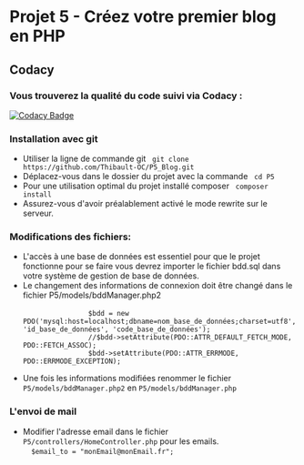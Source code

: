 <h1>Projet 5 - Créez votre premier blog en PHP</h1>
<h2>Codacy</h2>
<h3>Vous trouverez la qualité du code suivi via Codacy : </h3>

[![Codacy Badge](https://app.codacy.com/project/badge/Grade/73700b2d806b47849cf0e57ee55851ef)](https://www.codacy.com/manual/Thibault-OC/P5_Blog?utm_source=github.com&amp;utm_medium=referral&amp;utm_content=Thibault-OC/P5_Blog&amp;utm_campaign=Badge_Grade)

<h3>Installation avec git</h3>
    <ul>
        <li>Utiliser la ligne de commande git  <code> git clone https://github.com/Thibault-OC/P5_Blog.git</code> </li>
        <li>Déplacez-vous dans le dossier du projet avec la commande <code> cd P5</code> </li>
        <li>Pour une utilisation optimal du projet installé composer <code> composer install </code></li>
        <li>Assurez-vous d'avoir préalablement activé le mode rewrite sur le serveur.</li>
    </ul>

<h3>Modifications des fichiers:</h3>
    <ul>
        <li>L'accès à une base de données est essentiel pour que le projet fonctionne pour se faire vous devrez importer le fichier bdd.sql dans votre système de gestion de base de données.</li>
        <li>Le changement des informations de connexion doit être changé dans le fichier P5/models/bddManager.php2<br>
            <code>
                $bdd = new PDO('mysql:host=localhost;dbname=nom_base_de_données;charset=utf8', 'id_base_de_données', 'code_base_de_données');
                //$bdd->setAttribute(PDO::ATTR_DEFAULT_FETCH_MODE, PDO::FETCH_ASSOC);
                $bdd->setAttribute(PDO::ATTR_ERRMODE, PDO::ERRMODE_EXCEPTION);
            </code>
        </li>
        <li>Une fois les informations modifiées renommer le fichier <code>P5/models/bddManager.php2</code> en <code>P5/models/bddManager.php</code></li>
    </ul>

<h3>L'envoi de mail</h3>
    <ul>
        <li>Modifier l'adresse email dans le fichier <code>P5/controllers/HomeController.php</code> pour les emails.<br>
            <code>  $email_to = "monEmail@monEmail.fr"; </code>
        </li>
    </ul> 
    
